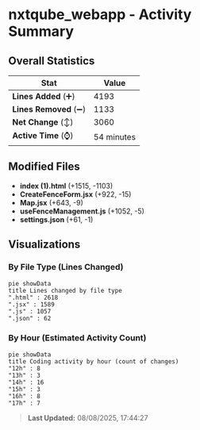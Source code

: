 # nxtqube_webapp - Activity Summary 

## Overall Statistics

| Stat                   | Value                                                             |
| ---------------------- | ----------------------------------------------------------------- |
| **Lines Added** (➕)   | 4193                                          |
| **Lines Removed** (➖) | 1133                                        |
| **Net Change** (↕)    | 3060                |
| **Active Time** (⌚)   | 54 minutes |


## Modified Files
- **index (1).html** (+1515, -1103)
- **CreateFenceForm.jsx** (+922, -15)
- **Map.jsx** (+643, -9)
- **useFenceManagement.js** (+1052, -5)
- **settings.json** (+61, -1)

## Visualizations

### By File Type (Lines Changed)

```mermaid
pie showData
title Lines changed by file type
".html" : 2618
".jsx" : 1589
".js" : 1057
".json" : 62
```

### By Hour (Estimated Activity Count)

```mermaid
pie showData
title Coding activity by hour (count of changes)
"12h" : 8
"13h" : 3
"14h" : 16
"15h" : 3
"16h" : 8
"17h" : 7
```


> **Last Updated:** 08/08/2025, 17:44:27